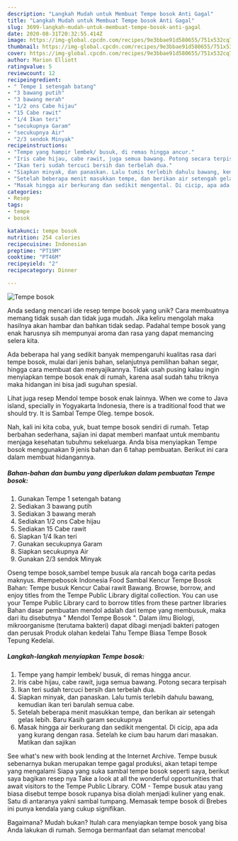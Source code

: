 ```yaml
---
description: "Langkah Mudah untuk Membuat Tempe bosok Anti Gagal"
title: "Langkah Mudah untuk Membuat Tempe bosok Anti Gagal"
slug: 3699-langkah-mudah-untuk-membuat-tempe-bosok-anti-gagal
date: 2020-08-31T20:32:55.414Z
image: https://img-global.cpcdn.com/recipes/9e3bbae91d580655/751x532cq70/tempe-bosok-foto-resep-utama.jpg
thumbnail: https://img-global.cpcdn.com/recipes/9e3bbae91d580655/751x532cq70/tempe-bosok-foto-resep-utama.jpg
cover: https://img-global.cpcdn.com/recipes/9e3bbae91d580655/751x532cq70/tempe-bosok-foto-resep-utama.jpg
author: Marion Elliott
ratingvalue: 5
reviewcount: 12
recipeingredient:
- " Tempe 1 setengah batang"
- "3 bawang putih"
- "3 bawang merah"
- "1/2 ons Cabe hijau"
- "15 Cabe rawit"
- "1/4 Ikan teri"
- "secukupnya Garam"
- "secukupnya Air"
- "2/3 sendok Minyak"
recipeinstructions:
- "Tempe yang hampir lembek/ busuk, di remas hingga ancur."
- "Iris cabe hijau, cabe rawit, juga semua bawang. Potong secara terpisah"
- "Ikan teri sudah tercuci bersih dan terbelah dua."
- "Siapkan minyak, dan panaskan. Lalu tumis terlebih dahulu bawang, kemudian ikan teri barulah semua cabe."
- "Setelah beberapa menit masukkan tempe, dan berikan air setengah gelas lebih. Baru Kasih garam secukupnya"
- "Masak hingga air berkurang dan sedikit mengental. Di cicip, apa ada yang kurang dengan rasa. Setelah ke cium bau harum dari masakan. Matikan dan sajikan"
categories:
- Resep
tags:
- tempe
- bosok

katakunci: tempe bosok 
nutrition: 254 calories
recipecuisine: Indonesian
preptime: "PT19M"
cooktime: "PT46M"
recipeyield: "2"
recipecategory: Dinner

---
```



![Tempe bosok](https://img-global.cpcdn.com/recipes/9e3bbae91d580655/751x532cq70/tempe-bosok-foto-resep-utama.jpg)

Anda sedang mencari ide resep tempe bosok yang unik? Cara membuatnya memang tidak susah dan tidak juga mudah. Jika keliru mengolah maka hasilnya akan hambar dan bahkan tidak sedap. Padahal tempe bosok yang enak harusnya sih mempunyai aroma dan rasa yang dapat memancing selera kita.

Ada beberapa hal yang sedikit banyak mempengaruhi kualitas rasa dari tempe bosok, mulai dari jenis bahan, selanjutnya pemilihan bahan segar, hingga cara membuat dan menyajikannya. Tidak usah pusing kalau ingin menyiapkan tempe bosok enak di rumah, karena asal sudah tahu triknya maka hidangan ini bisa jadi suguhan spesial.

Lihat juga resep Mendol tempe bosok enak lainnya. When we come to Java island, specially in Yogyakarta Indonesia, there is a traditional food that we should try. It is Sambal Tempe Oleg. tempe bosok.


Nah, kali ini kita coba, yuk, buat tempe bosok sendiri di rumah. Tetap berbahan sederhana, sajian ini dapat memberi manfaat untuk membantu menjaga kesehatan tubuhmu sekeluarga. Anda bisa menyiapkan Tempe bosok menggunakan 9 jenis bahan dan 6 tahap pembuatan. Berikut ini cara dalam membuat hidangannya.

<!--inarticleads1-->

##### Bahan-bahan dan bumbu yang diperlukan dalam pembuatan Tempe bosok:

1. Gunakan  Tempe 1 setengah batang
1. Sediakan 3 bawang putih
1. Sediakan 3 bawang merah
1. Sediakan 1/2 ons Cabe hijau
1. Sediakan 15 Cabe rawit
1. Siapkan 1/4 Ikan teri
1. Gunakan secukupnya Garam
1. Siapkan secukupnya Air
1. Gunakan 2/3 sendok Minyak


Oseng tempe bosok,sambel tempe busuk ala rancah boga carita pedas maknyus. #tempebosok Indonesia Food Sambal Kencur Tempe Bosok Bahan: Tempe busuk Kencur Cabai rawit Bawang. Browse, borrow, and enjoy titles from the Tempe Public Library digital collection. You can use your Tempe Public Library card to borrow titles from these partner libraries Bahan dasar pembuatan mendol adalah dari tempe yang membusuk, maka dari itu disebutnya &#34; Mendol Tempe Bosok &#34;. Dalam ilmu Biologi, mikroorganisme (terutama bakteri) dapat dibagi menjadi bakteri patogen dan perusak Produk olahan kedelai Tahu Tempe Biasa Tempe Bosok Tepung Kedelai. 

<!--inarticleads2-->

##### Langkah-langkah menyiapkan Tempe bosok:

1. Tempe yang hampir lembek/ busuk, di remas hingga ancur.
1. Iris cabe hijau, cabe rawit, juga semua bawang. Potong secara terpisah
1. Ikan teri sudah tercuci bersih dan terbelah dua.
1. Siapkan minyak, dan panaskan. Lalu tumis terlebih dahulu bawang, kemudian ikan teri barulah semua cabe.
1. Setelah beberapa menit masukkan tempe, dan berikan air setengah gelas lebih. Baru Kasih garam secukupnya
1. Masak hingga air berkurang dan sedikit mengental. Di cicip, apa ada yang kurang dengan rasa. Setelah ke cium bau harum dari masakan. Matikan dan sajikan


See what&#39;s new with book lending at the Internet Archive. Tempe busuk sebenarnya bukan merupakan tempe gagal produksi, akan tetapi tempe yang mengalami Siapa yang suka sambal tempe bosok seperti saya, berikut saya bagikan resep nya  Take a look at all the wonderful opportunities that await visitors to the Tempe Public Library. COM - Tempe busuk atau yang biasa disebut tempe bosok rupanya bisa diolah menjadi kuliner yang enak. Satu di antaranya yakni sambal tumpang. Memasak tempe bosok di Brebes ini punya kendala yang cukup signifikan. 

Bagaimana? Mudah bukan? Itulah cara menyiapkan tempe bosok yang bisa Anda lakukan di rumah. Semoga bermanfaat dan selamat mencoba!
